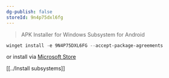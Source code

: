 ```yaml
---
dg-publish: false
storeId: 9n4p75dxl6fg
---
```


> APK Installer for Windows Subsystem for Android

```powershell
winget install -e 9N4P75DXL6FG --accept-package-agreements
```

or install via [Microsoft Store](https://microsoft.com/store/apps/9n4p75dxl6fg)

[[../Install subsystems]]